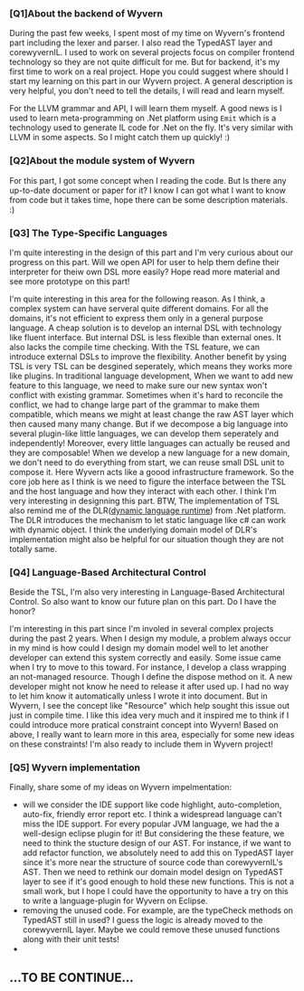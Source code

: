 ### [Q1]About the backend of Wyvern
During the past few weeks, I spent most of my time on Wyvern's frontend part including the lexer and parser. I also read the TypedAST layer and corewyvernIL. I used to work on several projects focus on compiler frontend technology so they are not quite difficult for me. But for backend, it's my first time to work on a real project. Hope you could suggest where should I start my learning on this part in our Wyvern project. A general description is very helpful, you don't need to tell the details, I will read and learn myself.

For the LLVM grammar and API, I will learn them myself. A good news is I used to learn meta-programming on .Net platform using ```Emit``` which is a technology used to generate IL code for .Net on the fly. It's very similar with LLVM in some aspects. So I might catch them up quickly! :)


### [Q2]About the module system of Wyvern
For this part, I got some concept when I reading the code. But Is there any up-to-date document or paper for it? I know I can got what I want to know from code but it takes time, hope there can be some description materials. :)


### [Q3] The Type-Specific Languages 
I'm quite interesting in the design of this part and I'm very curious about our progress on this part. Will we open API for user to help them define their interpreter for theiw own DSL more easily? Hope read more material and see more prototype on this part! 

I'm quite interesting in this area for the following reason. As I think, a complex system can have serveral quite different domains. For all the domains, it's not efficient to express them only in a general purpose language. A cheap solution is to develop an internal DSL with technology like fluent interface. But internal DSL is less flexible than external ones. It also lacks the compile time checking. With the TSL feature, we can introduce external DSLs to improve the flexibility. Another benefit by ysing TSL is very TSL can be desgined seperately, which means they works more like plugins. In traditional language development, When we want to add new feature to this language, we need to make sure our new syntax won't conflict with existing grammar. Sometimes when it's hard to reconcile the conflict, we had to change large part of the grammar to make them compatible, which means we might at least change the raw AST layer which then caused many many change. But if we decompose a big language into several plugin-like little languages, we can develop them seperately and independently! Moreover, every little languages can actually be reused and they are composable! When we develop a new language for a new domain, we don't need to do everything from start, we can reuse small DSL unit to compose it. Here Wyvern acts like a goood infrastructure framework. So the core job here as I think is we need to figure the interface between the TSL and the host language and how they interact with each other. I think I'm very interesting in designning this part. BTW, The implementation of TSL also remind me of the DLR([dynamic language runtime](https://msdn.microsoft.com/en-us/library/dd233052(VS.100).aspx)) from .Net platform. The DLR introduces the mechanism to let static language like c# can work with dynamic object. I think the underlying domain model of DLR's implementation might also be helpful for our situation though they are not totally same.

### [Q4] Language-Based Architectural Control
Beside the TSL, I'm also very interesting in Language-Based Architectural Control. So also want to know our future plan on this part. Do I have the honor?

I'm interesting in this part since I'm involed in several complex projects during the past 2 years. When I design my module, a problem always occur in my mind is how could I design  my domain model well to let another developer can extend this system correctly  and easily. Some issue came when I try to move to this toward. For instance, I develop a class wrapping an not-managed resource. Though I define the dispose method on it. A new developer might not know he need to release it after used up. I had no way to let him know it automatically unless I wrote it into document. But in Wyvern, I see the concept like "Resource" which help sought this issue out just in compile time. I like this idea very much and it inspired me to think if I could introduce more pratical constraint concept into Wyvern! Based on above, I really want to learn more in this area, especially for some new ideas on these constraints! I'm also ready to include them in Wyvern project!

### [Q5] Wyvern implementation
Finally, share some of my ideas on Wyvern impelmentation:
* will we consider the IDE support like code highlight, auto-completion, auto-fix, friendly error report etc. I think a widespread language can't miss the IDE support. For every popular JVM language, we had the a well-design eclipse plugin for it! But considering the these feature, we need to think the stucture design of our AST. For instance, if we want to add refactor function, we absolutely need to add this on TypedAST layer since it's more near the structure of source code than corewyvernIL's AST. Then we need to rethink our domain model design on TypedAST layer to see if it's good enough to hold these new functions. This is not a small work, but I hope I could have the opportunity to have a try on this to write a language-plugin for Wyvern on Eclipse.
* removing the unused code. For example, are the typeCheck methods on TypedAST still in used? I guess the logic is already moved to the corewyvernIL layer. Maybe we could remove these unused functions along with their unit tests!
* 

## ...TO BE CONTINUE...


